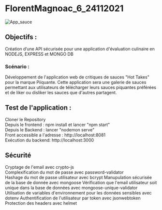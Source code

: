 # FlorentMagnoac_6_24112021 #  

![App_sauce](https://user-images.githubusercontent.com/86949841/194278063-29628de0-ced7-4bd8-9146-2e2da5e665c4.jpg)

## Objectifs : ##
Création d’une API sécurisée pour une application d'évaluation culinaire en NODEJS, EXPRESS et MONGO DB

### Scénario : ###
Développement de l'application web de critiques de sauces "Hot Takes" pour la marque Piiquante. Cette application sera une galerie de sauces permettant aux utilisateurs de télécharger leurs sauces piquantes préférées et de liker ou disliker les sauces que d'autres partagent.

## Test de l'application : ##
Cloner le Repository  
Depuis le frontend : npm install et lancer "npm start"  
Depuis le Backend : lancer "nodemon serve"  
Front accessible a l'adresse : http://localhost:8081  
Exécution du backend: http://localhost:3000 

## Sécurité ##
Cryptage de l'email avec crypto-js  
Complexification du mot de passe avec password-validator  
Hashage du mot de passe utilisateur avec bcrypt
Manupulation sécurisée de la base de donnée avec mongoose
Vérification que l'email utilisateur soit unique dans la base de données avec mongoose-unique-validator
Utilisation de variables d'environnement pour les données sensibles avec dotenv
Authentification de l'utilisateur par token avec jsonwebtoken
Protection des headers avec helmet

